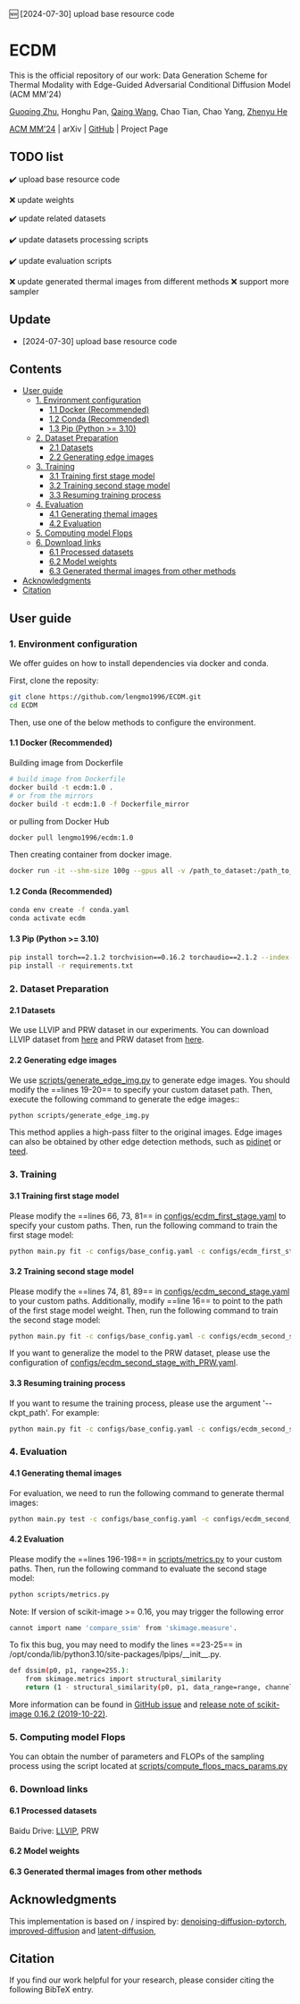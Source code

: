 :new: [2024-07-30] upload base resource code
# ECDM <!-- omit in toc -->
This is the official repository of our work: Data Generation Scheme for Thermal Modality with Edge-Guided Adversarial Conditional Diffusion Model (ACM MM'24)

[Guoqing Zhu](https://github.com/lengmo1996), Honghu Pan, [Qaing Wang](https://blackjack2015.github.io/), Chao Tian, Chao Yang, [Zhenyu He](https://www.hezhenyu.cn/)

[ACM MM'24](https://openreview.net/forum?id=GSmdnRqbpD) | arXiv | [GitHub](https://github.com/lengmo1996/ECDM) | Project Page




## TODO list <!-- omit in toc -->
:heavy_check_mark: upload base resource code

:x: update weights

:heavy_check_mark: update related datasets

:heavy_check_mark: update datasets processing scripts

:heavy_check_mark: update evaluation scripts

:x: update generated thermal images from different methods
:x: support more sampler
  
## Update <!-- omit in toc -->
- [2024-07-30] upload base resource code

## Contents <!-- omit in toc -->
- [User guide](#user-guide)
  - [1. Environment configuration](#1-environment-configuration)
    - [1.1 Docker (Recommended)](#11-docker-recommended)
    - [1.2 Conda (Recommended)](#12-conda-recommended)
    - [1.3 Pip (Python \>= 3.10)](#13-pip-python--310)
  - [2. Dataset Preparation](#2-dataset-preparation)
    - [2.1 Datasets](#21-datasets)
    - [2.2 Generating edge images](#22-generating-edge-images)
  - [3. Training](#3-training)
    - [3.1 Training first stage model](#31-training-first-stage-model)
    - [3.2 Training second stage model](#32-training-second-stage-model)
    - [3.3 Resuming training process](#33-resuming-training-process)
  - [4. Evaluation](#4-evaluation)
    - [4.1 Generating themal images](#41-generating-themal-images)
    - [4.2 Evaluation](#42-evaluation)
  - [5. Computing model Flops](#5-computing-model-flops)
  - [6. Download links](#6-download-links)
    - [6.1 Processed datasets](#61-processed-datasets)
    - [6.2 Model weights](#62-model-weights)
    - [6.3 Generated thermal images from other methods](#63-generated-thermal-images-from-other-methods)
- [Acknowledgments](#acknowledgments)
- [Citation](#citation)


## User guide

### 1. Environment configuration
We offer guides on how to install dependencies via docker and conda.

First, clone the reposity:
```bash
git clone https://github.com/lengmo1996/ECDM.git
cd ECDM
```
Then, use one of the below methods to configure the environment.
#### 1.1 Docker (Recommended)
Building image from Dockerfile
```bash
# build image from Dockerfile
docker build -t ecdm:1.0 .
# or from the mirrors
docker build -t ecdm:1.0 -f Dockerfile_mirror
```
or pulling from Docker Hub
```bash
docker pull lengmo1996/ecdm:1.0
```
Then creating container from docker image.
```bash
docker run -it --shm-size 100g --gpus all -v /path_to_dataset:/path_to_dataset -v /path_to_log:/path_to_log -v /path_to_ECDM:/path_to_ECDM --name ECDM ecdm:1.0 /bin/bash
```

#### 1.2 Conda (Recommended)
```bash
conda env create -f conda.yaml
conda activate ecdm
```
#### 1.3 Pip (Python >= 3.10)

```bash
pip install torch==2.1.2 torchvision==0.16.2 torchaudio==2.1.2 --index-url https://download.pytorch.org/whl/cu121 
pip install -r requirements.txt
```


### 2. Dataset Preparation
#### 2.1 Datasets
We use LLVIP and PRW dataset in our experiments. You can download LLVIP dataset from [here](https://bupt-ai-cz.github.io/LLVIP/) and PRW dataset from [here](https://github.com/liangzheng06/PRW-baseline).

#### 2.2 Generating edge images
We use [scripts/generate_edge_img.py](scripts/generate_edge_img.py) to generate edge images. You should modify the ==lines 19-20== to specify your custom dataset path. Then, execute the following command to generate the edge images::
```bash
python scripts/generate_edge_img.py
```
This method applies a high-pass filter to the original images. Edge images can also be obtained by other edge detection methods, such as [pidinet](https://github.com/hellozhuo/pidinet) or [teed](https://github.com/xavysp/TEED).


### 3. Training
#### 3.1 Training first stage model
Please modify the ==lines 66, 73, 81== in [configs/ecdm_first_stage.yaml](configs/ecdm_first_stage.yaml) to specify your custom paths. Then, run the following command to train the first stage model:
```bash
python main.py fit -c configs/base_config.yaml -c configs/ecdm_first_stage.yaml --trainer.devices 0,1,2,3 
```
#### 3.2 Training second stage model
Please modify the ==lines 74, 81, 89== in [configs/ecdm_second_stage.yaml](configs/ecdm_second_stage.yaml) to your custom paths. Additionally, modify ==line 16== to point to the path of the first stage model weight. Then, run the following command to train the second stage model:
```bash 
python main.py fit -c configs/base_config.yaml -c configs/ecdm_second_stage.yaml --trainer.devices 0,1,2,3 
```
If you want to generalize the model to the PRW dataset, please use the configuration of [configs/ecdm_second_stage_with_PRW.yaml](configs/ecdm_second_stage_with_PRW.yaml).

#### 3.3 Resuming training process
If you want to resume the training process, please use the argument '--ckpt_path'. For example:
```bash
python main.py fit -c configs/base_config.yaml -c configs/ecdm_second_stage.yaml --trainer.devices 0,1,2,3 --ckpt_path 'logs/checkpoints/last.ckpt'
```

### 4. Evaluation
#### 4.1 Generating themal images
For evaluation, we need to run the following command to generate thermal images:
```bash
python main.py test -c configs/base_config.yaml -c configs/ecdm_second_stage.yaml --trainer.devices 0,1,2,3 --ckpt_path 'logs/checkpoints/last.ckpt'
```

#### 4.2 Evaluation
Please modify the ==lines 196-198== in [scripts/metrics.py](scripts/metrics.py) to your custom paths. Then, run the following command to evaluate the second stage model:
```bash 
python scripts/metrics.py
```
Note: If version of scikit-image >= 0.16, you may trigger the following error
```bash
cannot import name 'compare_ssim' from 'skimage.measure'. 
```
To fix this bug, you may need to modify the lines ==23-25== in /opt/conda/lib/python3.10/site-packages/lpips/\_\_init\_\_.py.
```bash
def dssim(p0, p1, range=255.):
    from skimage.metrics import structural_similarity
    return (1 - structural_similarity(p0, p1, data_range=range, channel_axis=2)) / 2.
```
More information can be found in [GitHub issue](https://github.com/williamfzc/stagesepx/issues/150) and [release note of scikit-image 0.16.2 (2019-10-22)](https://scikit-image.org/docs/stable/release_notes/release_0.16.html#scikit-image-0-16-1-2019-10-11).
### 5. Computing model Flops
You can obtain the number of parameters and FLOPs of the sampling process using the script located at [scripts/compute_flops_macs_params.py](scripts/compute_flops_macs_params.py)

### 6. Download links
#### 6.1 Processed datasets
Baidu Drive: [LLVIP](https://pan.baidu.com/s/1Py5IJWVRAGDAYZqzYxaMlA?pwd=uh21), PRW
#### 6.2 Model weights

#### 6.3 Generated thermal images from other methods




## Acknowledgments
This implementation is based on / inspired by: [denoising-diffusion-pytorch](https://github.com/lucidrains/denoising-diffusion-pytorch), [improved-diffusion](https://github.com/openai/improved-diffusion) and [latent-diffusion](https://github.com/CompVis/latent-diffusion), 
## Citation
If you find our work helpful for your research, please consider citing the following BibTeX entry.
